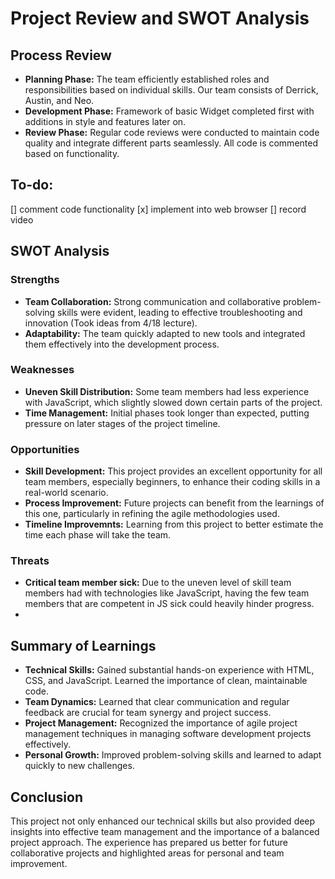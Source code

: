 # Project Review and SWOT Analysis

## Process Review
- **Planning Phase:** The team efficiently established roles and responsibilities based on individual skills. Our team consists of Derrick, Austin, and Neo.
- **Development Phase:** Framework of basic Widget completed first with additions in style and features later on.
- **Review Phase:** Regular code reviews were conducted to maintain code quality and integrate different parts seamlessly. All code is commented based on functionality.

## To-do:
[] comment code functionality
[x] implement into web browser
[] record video
## SWOT Analysis

### Strengths
- **Team Collaboration:** Strong communication and collaborative problem-solving skills were evident, leading to effective troubleshooting and innovation (Took ideas from 4/18 lecture).
- **Adaptability:** The team quickly adapted to new tools and integrated them effectively into the development process.

### Weaknesses
- **Uneven Skill Distribution:** Some team members had less experience with JavaScript, which slightly slowed down certain parts of the project.
- **Time Management:** Initial phases took longer than expected, putting pressure on later stages of the project timeline.

### Opportunities
- **Skill Development:** This project provides an excellent opportunity for all team members, especially beginners, to enhance their coding skills in a real-world scenario.
- **Process Improvement:** Future projects can benefit from the learnings of this one, particularly in refining the agile methodologies used.
- **Timeline Improvemnts:** Learning from this project to better estimate the time each phase will take the team.

### Threats
- **Critical team member sick:** Due to the uneven level of skill team members had with technologies like JavaScript, having the few team members that are competent in JS sick could heavily hinder progress.
- 

## Summary of Learnings
- **Technical Skills:** Gained substantial hands-on experience with HTML, CSS, and JavaScript. Learned the importance of clean, maintainable code.
- **Team Dynamics:** Learned that clear communication and regular feedback are crucial for team synergy and project success.
- **Project Management:** Recognized the importance of agile project management techniques in managing software development projects effectively.
- **Personal Growth:** Improved problem-solving skills and learned to adapt quickly to new challenges.

## Conclusion
This project not only enhanced our technical skills but also provided deep insights into effective team management and the importance of a balanced project approach. The experience has prepared us better for future collaborative projects and highlighted areas for personal and team improvement.
